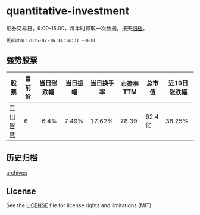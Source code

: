 # quantitative-investment

证券交易日，9:00-15:00，每半时抓取一次数据，按天[归档](archives)。

`更新时间：2025-07-16 14:14:31 +0800`

## 强势股票

|股票|当前价|当日涨跌幅|当日振幅|当日换手率|市盈率TTM|总市值|近10日涨跌幅|
|----|----|----|----|----|----|----|----|
|[三川智慧](https://xueqiu.com/S/SZ300066)|6|-6.4%|7.49%|17.62%|78.39|62.4亿|38.25%|

## 历史归档

[archives](archives)

## License

See the [LICENSE](LICENSE) file for license rights and limitations (MIT).